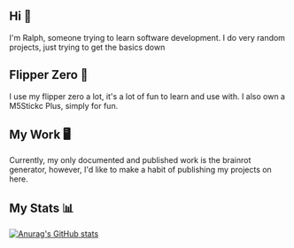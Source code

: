 ## Hi 👋

I'm Ralph, someone trying to learn software development.
I do very random projects, just trying to get the basics down

## Flipper Zero 🐬
I use my flipper zero a lot, it's a lot of fun to learn and use with.
I also own a M5Stickc Plus, simply for fun.

## My Work 🖥️
Currently, my only documented and published work is the brainrot generator, however, I'd like to make a habit of publishing my projects on here.

## My Stats 📊
[![Anurag's GitHub stats](https://github-readme-stats.vercel.app/api?username=ralphiedawg)](https://github.com/anuraghazra/github-readme-stats)
